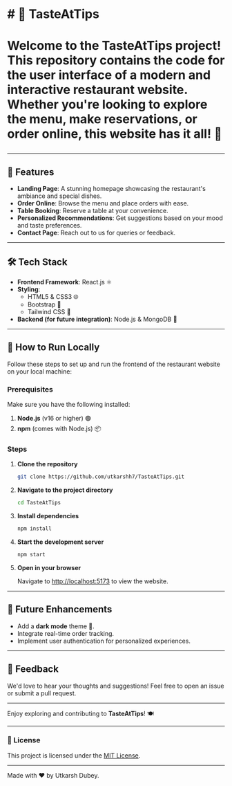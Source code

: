 <h1># 🍴 TasteAtTips <h1>

Welcome to the **TasteAtTips** project! This repository contains the code for the user interface of a modern and interactive restaurant website. Whether you're looking to explore the menu, make reservations, or order online, this website has it all! 🎉

---

## 🌟 Features

- **Landing Page**: A stunning homepage showcasing the restaurant's ambiance and special dishes.
- **Order Online**: Browse the menu and place orders with ease.
- **Table Booking**: Reserve a table at your convenience.
- **Personalized Recommendations**: Get suggestions based on your mood and taste preferences.
- **Contact Page**: Reach out to us for queries or feedback.

---

## 🛠️ Tech Stack

- **Frontend Framework**: React.js ⚛️
- **Styling**: 
  - HTML5 & CSS3 🌐
  - Bootstrap 💎
  - Tailwind CSS 🎨
- **Backend (for future integration)**: Node.js & MongoDB 🌿

---

## 🚀 How to Run Locally

Follow these steps to set up and run the frontend of the restaurant website on your local machine:

### Prerequisites

Make sure you have the following installed:

1. **Node.js** (v16 or higher) 🟢
2. **npm** (comes with Node.js) 📦

### Steps

1. **Clone the repository**

   ```bash
   git clone https://github.com/utkarshh7/TasteAtTips.git
   ```

2. **Navigate to the project directory**

   ```bash
   cd TasteAtTips
   ```

3. **Install dependencies**

   ```bash
   npm install
   ```

4. **Start the development server**

   ```bash
   npm start
   ```

5. **Open in your browser**

   Navigate to [http://localhost:5173](http://localhost:5173) to view the website.

---

## 🎯 Future Enhancements

- Add a **dark mode** theme 🌙.
- Integrate real-time order tracking.
- Implement user authentication for personalized experiences.

---

## 💬 Feedback

We'd love to hear your thoughts and suggestions! Feel free to open an issue or submit a pull request.

---

Enjoy exploring and contributing to **TasteAtTips**! 🍽️

---

### 📄 License

This project is licensed under the [MIT License](LICENSE).

---

Made with ❤️ by Utkarsh Dubey.

